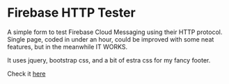 # Firebase HTTP Tester

A simple form to test Firebase Cloud Messaging using their HTTP protocol. Single page, coded in under an hour, could be improved with some neat features, but in the meanwhile IT WORKS.

It uses jquery, bootstrap css, and a bit of estra css for my fancy footer.

Check it [here](https://bul-ikana.github.io/firebase-http-tester/)

